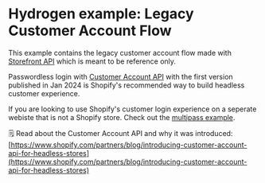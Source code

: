 # Hydrogen example: Legacy Customer Account Flow

This example contains the legacy customer account flow made with [Storefront API](https://shopify.dev/docs/api/storefront) which is meant to be reference only.

Passwordless login with [Customer Account API](<(https://shopify.dev/docs/api/customer)>) with the first version published in Jan 2024 is Shopify's recommended way to build headless customer experience.

If you are looking to use Shopify's customer login experience on a seperate webiste that is not a Shopify store. Check out the [multipass example](../multipass/).

🗒️ Read about the Customer Account API and why it was introduced: [https://www.shopify.com/partners/blog/introducing-customer-account-api-for-headless-stores](https://www.shopify.com/partners/blog/introducing-customer-account-api-for-headless-stores)
